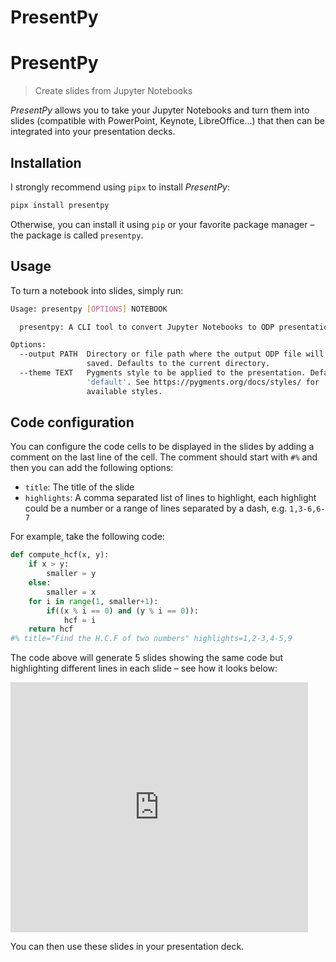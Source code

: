PresentPy
=========

# PresentPy

 > Create slides from Jupyter Notebooks

_PresentPy_ allows you to take your Jupyter Notebooks and turn them into slides (compatible with PowerPoint, Keynote, LibreOffice...) that then can be integrated into your presentation decks.

## Installation

I strongly recommend using `pipx` to install _PresentPy_:

```bash
pipx install presentpy
```

Otherwise, you can install it using `pip` or your favorite package manager – the package is called `presentpy`.

## Usage

To turn a notebook into slides, simply run:

```bash
Usage: presentpy [OPTIONS] NOTEBOOK

  presentpy: A CLI tool to convert Jupyter Notebooks to ODP presentations.

Options:
  --output PATH  Directory or file path where the output ODP file will be
                 saved. Defaults to the current directory.
  --theme TEXT   Pygments style to be applied to the presentation. Defaults to
                 'default'. See https://pygments.org/docs/styles/ for
                 available styles.
```

<!-- 
It also works with Python scripts:

```bash
presentpy [OPTIONS] py SCRIPT_PATH
```
-->

## Code configuration

You can configure the code cells to be displayed in the slides by adding a comment on the last line of the cell. The comment should start with `#%` and then you can add the following options:

 - `title`: The title of the slide
 - `highlights`: A comma separated list of lines to highlight, each highlight could be a number or a range of lines separated by a dash, e.g. `1,3-6,6-7`

For example, take the following code:

```python
def compute_hcf(x, y):
    if x > y:
        smaller = y
    else:
        smaller = x
    for i in range(1, smaller+1):
        if((x % i == 0) and (y % i == 0)):
            hcf = i 
    return hcf
#% title="Find the H.C.F of two numbers" highlights=1,2-3,4-5,9
```

The code above will generate 5 slides showing the same code but highlighting different lines in each slide – see how it looks below:

<iframe src="https://www.slideshare.net/slideshow/embed_code/key/LmOcrrRuEaitnJ?hostedIn=slideshare&page=upload" width="476" height="400" frameborder="0" marginwidth="0" marginheight="0" scrolling="no"></iframe>

You can then use these slides in your presentation deck.

